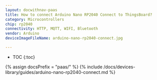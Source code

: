 ```yaml
---
layout: docwithnav-paas
title: How to connect Arduino Nano RP2040 Connect to ThingsBoard?
category: Microcontrollers
chip: rp2040
connectivity: HTTP, MQTT, WIFI, Bluetooth
vendor: Arduino
deviceImageFileName: arduino-nano-rp2040-connect.jpg

---
```


* TOC
{:toc}

{% assign docsPrefix = "paas/" %}
{% include /docs/devices-library/guides/arduino-nano-rp2040-connect.md %}
